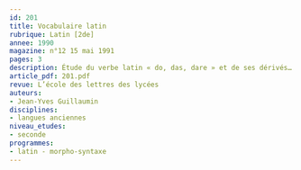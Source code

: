 ```yaml
---
id: 201
title: Vocabulaire latin  
rubrique: Latin [2de]
annee: 1990
magazine: n°12 15 mai 1991
pages: 3
description: Étude du verbe latin « do, das, dare » et de ses dérivés…
article_pdf: 201.pdf
revue: L’école des lettres des lycées
auteurs:
- Jean-Yves Guillaumin
disciplines:
- langues anciennes
niveau_etudes:
- seconde
programmes:
- latin - morpho-syntaxe
---
```

